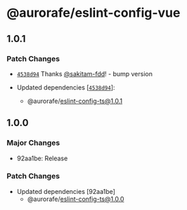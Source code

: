 # @aurorafe/eslint-config-vue

## 1.0.1

### Patch Changes

- [`4538d94`](https://github.com/aurorafe/ftc/commit/4538d947c834a2dc56792acf7ee7e0be3623ceed) Thanks [@sakitam-fdd](https://github.com/sakitam-fdd)! - bump version

- Updated dependencies [[`4538d94`](https://github.com/aurorafe/ftc/commit/4538d947c834a2dc56792acf7ee7e0be3623ceed)]:
  - @aurorafe/eslint-config-ts@1.0.1

## 1.0.0

### Major Changes

- 92aa1be: Release

### Patch Changes

- Updated dependencies [92aa1be]
  - @aurorafe/eslint-config-ts@1.0.0
